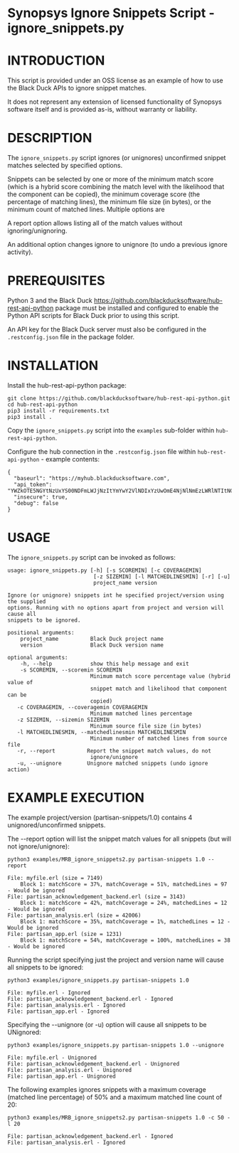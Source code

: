 # Synopsys Ignore Snippets Script - ignore_snippets.py
# INTRODUCTION

This script is provided under an OSS license as an example of how to use the Black Duck APIs to ignore snippet matches.

It does not represent any extension of licensed functionality of Synopsys software itself and is provided as-is, without warranty or liability.

# DESCRIPTION

The `ignore_snippets.py` script ignores (or unignores) unconfirmed snippet matches selected by specified options.

Snippets can be selected by one or more of the minimum match score (which is a hybrid score combining the match level with the likelihood that the component can be copied), the minimum coverage score (the percentage of matching lines), the minimum file size (in bytes), or the minimum count of matched lines. Multiple options are 

A report option allows listing all of the match values without ignoring/unignoring.

An additional option changes ignore to unignore (to undo a previous ignore activity).

# PREREQUISITES

Python 3 and the Black Duck https://github.com/blackducksoftware/hub-rest-api-python package must be installed and configured to enable the Python API scripts for Black Duck prior to using this script.

An API key for the Black Duck server must also be configured in the `.restconfig.json` file in the package folder.

# INSTALLATION

Install the hub-rest-api-python package:

    git clone https://github.com/blackducksoftware/hub-rest-api-python.git
    cd hub-rest-api-python
    pip3 install -r requirements.txt
    pip3 install .
    
Copy the `ignore_snippets.py` script into the `examples` sub-folder within `hub-rest-api-python`.

Configure the hub connection in the `.restconfig.json` file within `hub-rest-api-python` - example contents:

    {
      "baseurl": "https://myhub.blackducksoftware.com",
      "api_token": "YWZkOTE5NGYtNzUxYS00NDFmLWJjNzItYmYwY2VlNDIxYzUwOmE4NjNlNmEzLWRlNTItNGFiMC04YTYwLWRBBWQ2MDFlMjA0Mg==",
      "insecure": true,
      "debug": false
    }

# USAGE

The `ignore_snippets.py` script can be invoked as follows:

    usage: ignore_snippets.py [-h] [-s SCOREMIN] [-c COVERAGEMIN]
                               [-z SIZEMIN] [-l MATCHEDLINESMIN] [-r] [-u]
                               project_name version
                               
    Ignore (or unignore) snippets int he specified project/version using the supplied
    options. Running with no options apart from project and version will cause all
    snippets to be ignored.

    positional arguments:
        project_name          Black Duck project name
        version               Black Duck version name

    optional arguments:
        -h, --help            show this help message and exit
        -s SCOREMIN, --scoremin SCOREMIN
                              Minimum match score percentage value (hybrid value of
                              snippet match and likelihood that component can be
                              copied)
       -c COVERAGEMIN, --coveragemin COVERAGEMIN
                              Minimum matched lines percentage
       -z SIZEMIN, --sizemin SIZEMIN
                              Minimum source file size (in bytes)
       -l MATCHEDLINESMIN, --matchedlinesmin MATCHEDLINESMIN
                              Minimum number of matched lines from source file
       -r, --report          Report the snippet match values, do not
                              ignore/unignore
       -u, --unignore        Unignore matched snippets (undo ignore action)

# EXAMPLE EXECUTION

The example project/version (partisan-snippets/1.0) contains 4 unignored/unconfirmed snippets.

The --report option will list the snippet match values for all snippets (but will not ignore/unignore):

    python3 examples/MRB_ignore_snippets2.py partisan-snippets 1.0 --report
    
    File: myfile.erl (size = 7149)
        Block 1: matchScore = 37%, matchCoverage = 51%, matchedLines = 97 - Would be ignored
    File: partisan_acknowledgement_backend.erl (size = 3143)
        Block 1: matchScore = 42%, matchCoverage = 24%, matchedLines = 12 - Would be ignored
    File: partisan_analysis.erl (size = 42006)
        Block 1: matchScore = 35%, matchCoverage = 1%, matchedLines = 12 - Would be ignored
    File: partisan_app.erl (size = 1231)
        Block 1: matchScore = 54%, matchCoverage = 100%, matchedLines = 38 - Would be ignored

Running the script specifying just the project and version name will cause all snippets to be ignored:

    python3 examples/ignore_snippets.py partisan-snippets 1.0
    
    File: myfile.erl - Ignored
    File: partisan_acknowledgement_backend.erl - Ignored
    File: partisan_analysis.erl - Ignored
    File: partisan_app.erl - Ignored

Specifying the --unignore (or -u) option will cause all snippets to be UNignored:

    python3 examples/ignore_snippets.py partisan-snippets 1.0 --unignore
    
    File: myfile.erl - Unignored
    File: partisan_acknowledgement_backend.erl - Unignored
    File: partisan_analysis.erl - Unignored
    File: partisan_app.erl - Unignored
    
The following examples ignores snippets with a maximum coverage (matched line percentage) of 50% and a maximum matched line count of 20:

    python3 examples/MRB_ignore_snippets2.py partisan-snippets 1.0 -c 50 -l 20

    File: partisan_acknowledgement_backend.erl - Ignored
    File: partisan_analysis.erl - Ignored
